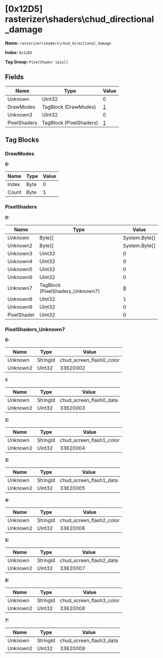 # [0x12D5] rasterizer\shaders\chud_directional_damage

**Name:** ```rasterizer\shaders\chud_directional_damage```

**Index:** ```0x12D5```

**Tag Group:** ```PixelShader (pixl)```

## Fields

Name	| Type	| Value
---	|---	|---	|
Unknown	|UInt32	|0
DrawModes	|TagBlock (DrawModes)	|[1](#drawmodes)
Unknown3	|UInt32	|0
PixelShaders	|TagBlock (PixelShaders)	|[1](#pixelshaders)


## Tag Blocks

### DrawModes

**0:**

Name	| Type	| Value
---	|---	|---	|
Index	|Byte	|0
Count	|Byte	|1


### PixelShaders

**0:**

Name	| Type	| Value
---	|---	|---	|
Unknown	|Byte[]	|System.Byte[]
Unknown2	|Byte[]	|System.Byte[]
Unknown3	|UInt32	|0
Unknown4	|UInt32	|0
Unknown5	|UInt32	|0
Unknown6	|UInt32	|0
Unknown7	|TagBlock (PixelShaders_Unknown7)	|[8](#pixelshaders_unknown7)
Unknown8	|UInt32	|1
Unknown9	|UInt32	|0
PixelShader	|UInt32	|0


### PixelShaders_Unknown7

**0:**

Name	| Type	| Value
---	|---	|---	|
Unknown	|StringId	|chud_screen_flash0_color
Unknown2	|UInt32	|33620002


**1:**

Name	| Type	| Value
---	|---	|---	|
Unknown	|StringId	|chud_screen_flash0_data
Unknown2	|UInt32	|33620003


**2:**

Name	| Type	| Value
---	|---	|---	|
Unknown	|StringId	|chud_screen_flash1_color
Unknown2	|UInt32	|33620004


**3:**

Name	| Type	| Value
---	|---	|---	|
Unknown	|StringId	|chud_screen_flash1_data
Unknown2	|UInt32	|33620005


**4:**

Name	| Type	| Value
---	|---	|---	|
Unknown	|StringId	|chud_screen_flash2_color
Unknown2	|UInt32	|33620006


**5:**

Name	| Type	| Value
---	|---	|---	|
Unknown	|StringId	|chud_screen_flash2_data
Unknown2	|UInt32	|33620007


**6:**

Name	| Type	| Value
---	|---	|---	|
Unknown	|StringId	|chud_screen_flash3_color
Unknown2	|UInt32	|33620008


**7:**

Name	| Type	| Value
---	|---	|---	|
Unknown	|StringId	|chud_screen_flash3_data
Unknown2	|UInt32	|33620009


